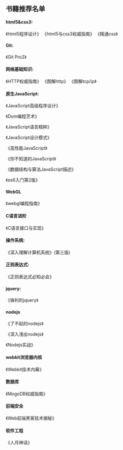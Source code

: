 ##  书籍推荐名单

#### html5&css3:

《html5程序设计》
《html5与css3权威指南》
《精通css》

#### Git: 
《Git Pro2》

#### 网络基础知识:
《HTTP权威指南》
《图解http》
《图解tcp/ip》

#### 原生JavaScript:

《JavaScript高级程序设计》

《Dom编程艺术》

《JavaScript语言精粹》

《JavaScript设计模式》

《高性能JavaScript》

《你不知道的JavaScript》

《数据结构与算法JavaScript描述》

《es6入门第2版》

#### WebGL
《webgl编程指南》

#### C语言进阶
《C语言接口与实现》


#### 操作系统:
《深入理解计算机系统》(第三版)

#### 正则表达式:

《正则表达式必知必会》

#### jquery:

《锋利的jquery》

#### nodejs

《了不起的nodejs》

《深入浅出nodejs》

《Nodejs实战》

#### webkit浏览器内核

《Webkit技术内幕》

#### 数据库

《MogoDB权威指南》

#### 前端安全

《Web前端黑客技术揭秘》

#### 软件工程

《人月神话》
